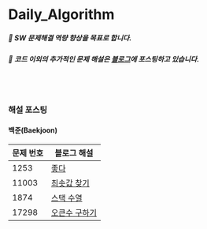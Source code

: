 # Daily_Algorithm
##### :small_orange_diamond: SW 문제해결 역량 향상을 목표로 합니다.
##### :small_orange_diamond: 코드 이외의 추가적인 문제 해설은 [블로그](https://blog.naver.com/arnold714)에 포스팅하고 있습니다.

<br>
<br>

### 해설 포스팅

#### 백준(Baekjoon)

|문제 번호|블로그 해설|
|---|---|
|1253|[좋다](https://blog.naver.com/arnold714/223312796939)|
|11003|[최솟값 찾기](https://blog.naver.com/arnold714/223311428860)|
|1874|[스택 수열](https://blog.naver.com/arnold714/223312796939)|
|17298|[오큰수 구하기](https://blog.naver.com/arnold714/223313728019)|
